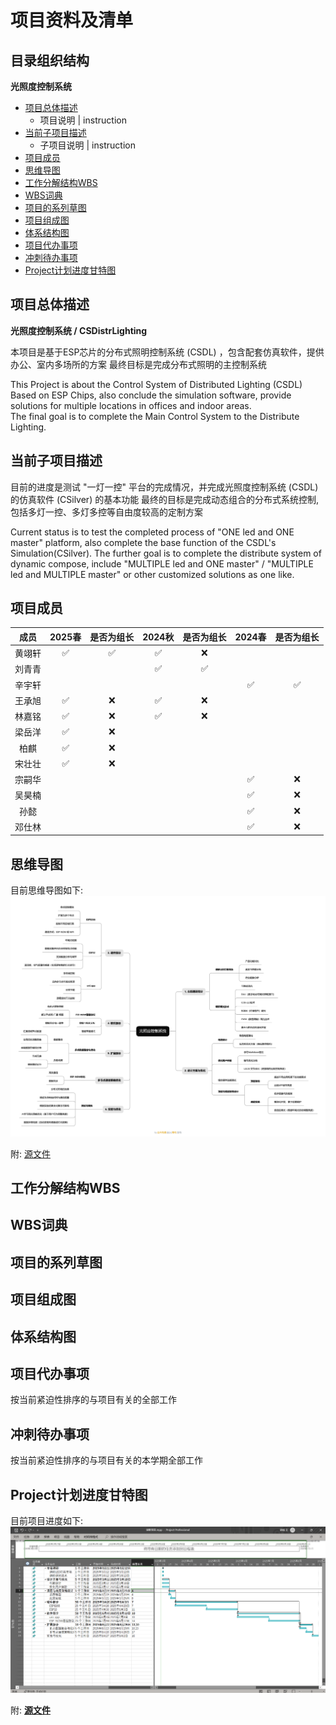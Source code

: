 # 项目资料及清单

## 目录组织结构

**光照度控制系统**
- [项目总体描述](#项目总体描述)
    - 项目说明 | instruction
- [当前子项目描述](#当前子项目描述)
    - 子项目说明 | instruction
- [项目成员](#项目成员)
- [思维导图](#思维导图)
- [工作分解结构WBS](#工作分解结构WBS)
- [WBS词典](#WBS词典)
- [项目的系列草图](#项目的系列草图)
- [项目组成图](#项目组成图)
- [体系结构图](#体系结构图)
- [项目代办事项](#项目代办事项)
- [冲刺待办事项](#冲刺待办事项)
- [Project计划进度甘特图](#Project计划进度甘特图)

## 项目总体描述

**光照度控制系统 / CSDistrLighting**

本项目是基于ESP芯片的分布式照明控制系统 (CSDL) ，包含配套仿真软件，提供办公、室内多场所的方案
最终目标是完成分布式照明的主控制系统

This Project is about the Control System of Distributed Lighting (CSDL) Based on ESP Chips, also conclude the simulation software, provide solutions for multiple locations in offices and indoor areas.  
The final goal is to complete the Main Control System to the Distribute Lighting.


## 当前子项目描述

目前的进度是测试 "一灯一控" 平台的完成情况，并完成光照度控制系统 (CSDL) 的仿真软件 (CSilver) 的基本功能
最终的目标是完成动态组合的分布式系统控制,包括多灯一控、多灯多控等自由度较高的定制方案

Current status is to test the completed process of "ONE led and ONE master" platform, also complete the base function of the CSDL's Simulation(CSilver).
The further goal is to complete the distribute system of dynamic compose, include "MULTIPLE led and ONE master" / "MULTIPLE led and MULTIPLE master" or other customized solutions as one like.

## 项目成员

| 成员 | 2025春 | 是否为组长 | 2024秋 | 是否为组长 | 2024春 | 是否为组长 |
| :---: | :---: | :---: | :---: | :---: | :---: | :---: |
| 黄翊轩 | :white_check_mark: | :white_check_mark: | :white_check_mark: | :x: | | |
| 刘青青 | | | :white_check_mark: | :white_check_mark: | | |
| 辛宇轩 | | | | |:white_check_mark: | :white_check_mark: |
| 王承旭 | :white_check_mark: | :x: | :white_check_mark: | :x: | | |
| 林嘉铭 | :white_check_mark: | :x: | :white_check_mark: | :x: | | |
| 梁岳洋 | :white_check_mark: | :x: | | | | |
| 柏麒 | :white_check_mark: | :x: | | | | |
| 宋壮壮 | :white_check_mark: | :x: | | | | |
| 宗嗣华 | | | | | :white_check_mark: | :x: |
| 吴昊楠 | | | | | :white_check_mark: | :x: |
| 孙懿 | | | | | :white_check_mark: | :x: |
| 邓仕林 | | | | | :white_check_mark: | :x: |

## 思维导图

目前思维导图如下:
![map](./Pic/光照度控制系统.png)

附: [源文件](./光照度控制系统.mm)

## 工作分解结构WBS

## WBS词典

## 项目的系列草图

## 项目组成图

## 体系结构图

## 项目代办事项
按当前紧迫性排序的与项目有关的全部工作

## 冲刺待办事项
按当前紧迫性排序的与项目有关的本学期全部工作

## Project计划进度甘特图

目前项目进度如下: 
![gante](./Pic/gante.png)

附: [**源文件**](./创新项目.mpp)